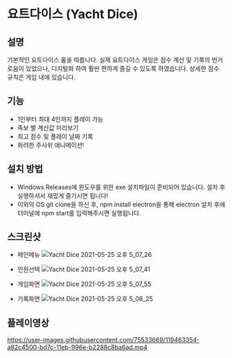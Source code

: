 # 요트다이스 (Yacht Dice)
## 설명
기본적인 요트다이스 룰을 따릅니다. 실제 요트다이스 게임은 점수 계산 및 기록의 번거로움이 있었으나, 디지털화 하여 훨씬 편하게 즐길 수 있도록 하였습니다. 상세한 점수 규칙은 게임 내에 있습니다.


## 기능
- 1인부터 최대 4인까지 플레이 가능
- 족보 별 계산값 미리보기
- 최고 점수 및 플레이 날짜 기록
- 화려한 주사위 애니메이션!

## 설치 방법
- Windows
Releases에 윈도우를 위한 exe 설치파일이 준비되어 있습니다. 설치 후 실행하셔서 재밌게 즐기시면 됩니다!
- 이외의 OS
git clone을 하신 후, npm install electron을 통해 electron 설치 후에 터미널에 npm start를 입력해주시면 실행됩니다.

## 스크린샷
- 메인메뉴
![Yacht Dice 2021-05-25 오후 5_07_26](https://user-images.githubusercontent.com/75533669/119463076-5aafd800-bd7c-11eb-97dc-0ecf6eefb1ff.png)

- 인원선택
![Yacht Dice 2021-05-25 오후 5_07_41](https://user-images.githubusercontent.com/75533669/119463153-71eec580-bd7c-11eb-8d0e-9a8b9f3f7b29.png)

- 게임화면
![Yacht Dice 2021-05-25 오후 5_07_55](https://user-images.githubusercontent.com/75533669/119463178-79ae6a00-bd7c-11eb-9af7-aacb2d960f94.png)

- 기록화면
![Yacht Dice 2021-05-25 오후 5_08_25](https://user-images.githubusercontent.com/75533669/119463214-816e0e80-bd7c-11eb-9bf1-fa24566f1580.png)

## 플레이영상
https://user-images.githubusercontent.com/75533669/119463354-a82c4500-bd7c-11eb-996e-b2288c8ba6ad.mp4
